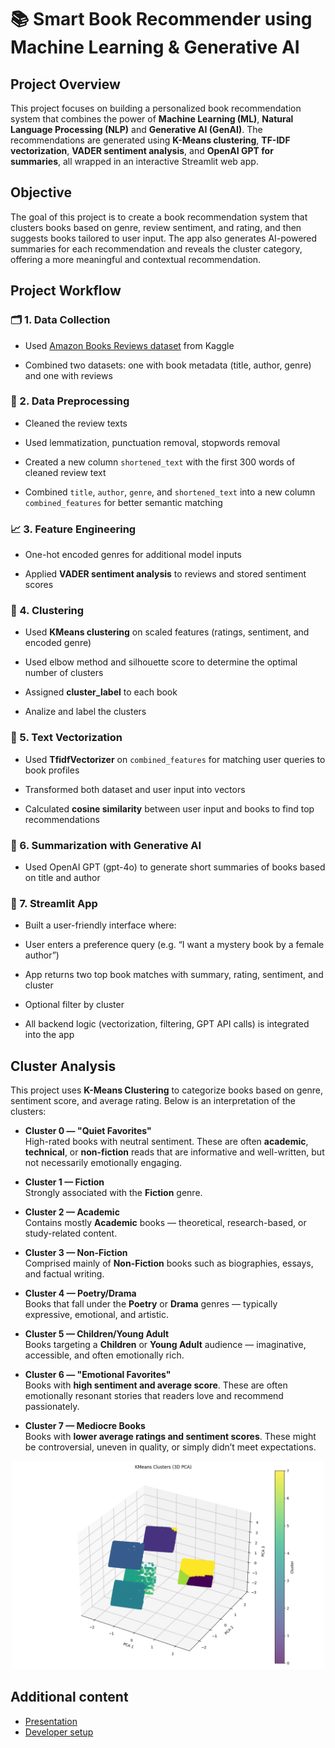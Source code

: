 # 📚 Smart Book Recommender using Machine Learning & Generative AI

## Project Overview
This project focuses on building a personalized book recommendation system that combines the power of **Machine Learning (ML)**, **Natural Language Processing (NLP)** and **Generative AI (GenAI)**.  The recommendations are generated using **K-Means clustering**, **TF-IDF vectorization**, **VADER sentiment analysis**, and **OpenAI GPT for summaries**, all wrapped in an interactive Streamlit web app.

## Objective
The goal of this project is to create a book recommendation system that clusters books based on genre, review sentiment, and rating, and then suggests books tailored to user input. The app also generates AI-powered summaries for each recommendation and reveals the cluster category, offering a more meaningful and contextual recommendation.

## Project Workflow

### 🗂️ 1. Data Collection

- Used [Amazon Books Reviews dataset](https://www.kaggle.com/datasets/mohamedbakhet/amazon-books-reviews) from Kaggle

- Combined two datasets: one with book metadata (title, author, genre) and one with reviews

### 🧹 2. Data Preprocessing

- Cleaned the review texts

- Used lemmatization, punctuation removal, stopwords removal

- Created a new column `shortened_text` with the first 300 words of cleaned review text

- Combined `title`, `author`, `genre`, and `shortened_text` into a new column `combined_features` for better semantic matching

### 📈 3. Feature Engineering

- One-hot encoded genres for additional model inputs

- Applied **VADER sentiment analysis** to reviews and stored sentiment scores

### 🧪 4. Clustering

- Used **KMeans clustering** on scaled features (ratings, sentiment, and encoded genre)

- Used elbow method and silhouette score to determine the optimal number of clusters

- Assigned **cluster_label** to each book

- Analize and label the clusters

### 🧾 5. Text Vectorization

- Used **TfidfVectorizer** on `combined_features` for matching user queries to book profiles

- Transformed both dataset and user input into vectors

- Calculated **cosine similarity** between user input and books to find top recommendations

### 🤖 6. Summarization with Generative AI

- Used OpenAI GPT (gpt-4o) to generate short summaries of books based on title and author

### 🎨 7. Streamlit App

- Built a user-friendly interface where:

- User enters a preference query (e.g. “I want a mystery book by a female author”)

- App returns two top book matches with summary, rating, sentiment, and cluster

- Optional filter by cluster

- All backend logic (vectorization, filtering, GPT API calls) is integrated into the app

## Cluster Analysis

This project uses **K-Means Clustering** to categorize books based on genre, sentiment score, and average rating. Below is an interpretation of the clusters:

- **Cluster 0 — "Quiet Favorites"**  
  High-rated books with neutral sentiment. These are often **academic**, **technical**, or **non-fiction** reads that are informative and well-written, but not necessarily emotionally engaging.

- **Cluster 1 — Fiction**  
  Strongly associated with the **Fiction** genre.

- **Cluster 2 — Academic**  
  Contains mostly **Academic** books — theoretical, research-based, or study-related content.

- **Cluster 3 — Non-Fiction**  
  Comprised mainly of **Non-Fiction** books such as biographies, essays, and factual writing.

- **Cluster 4 — Poetry/Drama**  
  Books that fall under the **Poetry** or **Drama** genres — typically expressive, emotional, and artistic.

- **Cluster 5 — Children/Young Adult**  
  Books targeting a **Children** or **Young Adult** audience — imaginative, accessible, and often emotionally rich.

- **Cluster 6 — "Emotional Favorites"**  
  Books with **high sentiment and average score**. These are often emotionally resonant stories that readers love and recommend passionately.

- **Cluster 7 — Mediocre Books**  
  Books with **lower average ratings and sentiment scores**. These might be controversial, uneven in quality, or simply didn’t meet expectations.

<p align="center">
  <img src="./docs/kmeans_3D_PCA.png" alt="3D Cluster Analysis Visualization with PCA" width="500"/>
</p>

## Additional content
- [Presentation](./docs/slides.pdf)
- [Developer setup](./docs/setup.md)